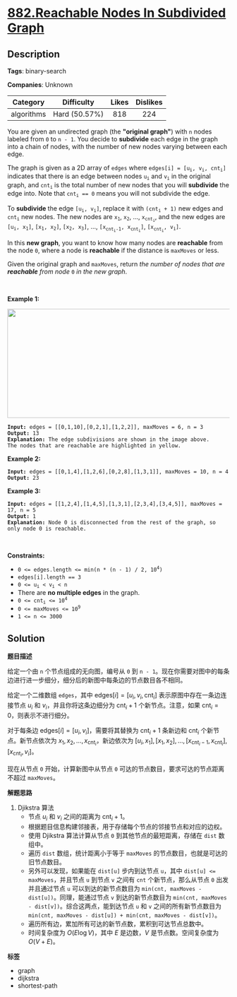 # [882.Reachable Nodes In Subdivided Graph](https://leetcode.com/problems/reachable-nodes-in-subdivided-graph/description/)

## Description

**Tags**: binary-search

**Companies**: Unknown

|  Category  |  Difficulty   | Likes | Dislikes |
| :--------: | :-----------: | :---: | :------: |
| algorithms | Hard (50.57%) |  818  |   224    |

<p>You are given an undirected graph (the <strong>&quot;original graph&quot;</strong>) with <code>n</code> nodes labeled from <code>0</code> to <code>n - 1</code>. You decide to <strong>subdivide</strong> each edge in the graph into a chain of nodes, with the number of new nodes varying between each edge.</p>
<p>The graph is given as a 2D array of <code>edges</code> where <code>edges[i] = [u<sub>i</sub>, v<sub>i</sub>, cnt<sub>i</sub>]</code> indicates that there is an edge between nodes <code>u<sub>i</sub></code> and <code>v<sub>i</sub></code> in the original graph, and <code>cnt<sub>i</sub></code> is the total number of new nodes that you will <strong>subdivide</strong> the edge into. Note that <code>cnt<sub>i</sub> == 0</code> means you will not subdivide the edge.</p>
<p>To <strong>subdivide</strong> the edge <code>[u<sub>i</sub>, v<sub>i</sub>]</code>, replace it with <code>(cnt<sub>i</sub> + 1)</code> new edges and <code>cnt<sub>i</sub></code> new nodes. The new nodes are <code>x<sub>1</sub></code>, <code>x<sub>2</sub></code>, ..., <code>x<sub>cnt<sub>i</sub></sub></code>, and the new edges are <code>[u<sub>i</sub>, x<sub>1</sub>]</code>, <code>[x<sub>1</sub>, x<sub>2</sub>]</code>, <code>[x<sub>2</sub>, x<sub>3</sub>]</code>, ..., <code>[x<sub>cnt<sub>i</sub>-1</sub>, x<sub>cnt<sub>i</sub></sub>]</code>, <code>[x<sub>cnt<sub>i</sub></sub>, v<sub>i</sub>]</code>.</p>
<p>In this <strong>new graph</strong>, you want to know how many nodes are <strong>reachable</strong> from the node <code>0</code>, where a node is <strong>reachable</strong> if the distance is <code>maxMoves</code> or less.</p>
<p>Given the original graph and <code>maxMoves</code>, return <em>the number of nodes that are <strong>reachable</strong> from node </em><code>0</code><em> in the new graph</em>.</p>
<p>&nbsp;</p>
<p><strong class="example">Example 1:</strong></p>
<img alt="" src="https://s3-lc-upload.s3.amazonaws.com/uploads/2018/08/01/origfinal.png" style="width: 600px; height: 247px;" />
<pre><code><strong>Input:</strong> edges = [[0,1,10],[0,2,1],[1,2,2]], maxMoves = 6, n = 3
<strong>Output:</strong> 13
<strong>Explanation:</strong> The edge subdivisions are shown in the image above.
The nodes that are reachable are highlighted in yellow.</code></pre>
<p><strong class="example">Example 2:</strong></p>
<pre><code><strong>Input:</strong> edges = [[0,1,4],[1,2,6],[0,2,8],[1,3,1]], maxMoves = 10, n = 4
<strong>Output:</strong> 23</code></pre>
<p><strong class="example">Example 3:</strong></p>
<pre><code><strong>Input:</strong> edges = [[1,2,4],[1,4,5],[1,3,1],[2,3,4],[3,4,5]], maxMoves = 17, n = 5
<strong>Output:</strong> 1
<strong>Explanation:</strong> Node 0 is disconnected from the rest of the graph, so only node 0 is reachable.</code></pre>
<p>&nbsp;</p>
<p><strong>Constraints:</strong></p>
<ul>
  <li><code>0 &lt;= edges.length &lt;= min(n * (n - 1) / 2, 10<sup>4</sup>)</code></li>
  <li><code>edges[i].length == 3</code></li>
  <li><code>0 &lt;= u<sub>i</sub> &lt; v<sub>i</sub> &lt; n</code></li>
  <li>There are <strong>no multiple edges</strong> in the graph.</li>
  <li><code>0 &lt;= cnt<sub>i</sub> &lt;= 10<sup>4</sup></code></li>
  <li><code>0 &lt;= maxMoves &lt;= 10<sup>9</sup></code></li>
  <li><code>1 &lt;= n &lt;= 3000</code></li>
</ul>

## Solution

**题目描述**

给定一个由 `n` 个节点组成的无向图，编号从 `0` 到 `n - 1`。现在你需要对图中的每条边进行进一步细分，细分后的新图中每条边的节点数目各不相同。

给定一个二维数组 `edges`，其中 $\text{edges}[i] = [u_i, v_i, \text{cnt}_i]$ 表示原图中存在一条边连接节点 $u_i$ 和 $v_i$，并且你将这条边细分为 $\text{cnt}_i + 1$ 个新节点。注意，如果 $\text{cnt}_i = 0$，则表示不进行细分。

对于每条边 $\text{edges}[i] = [u_i, v_i]$，需要将其替换为 $\text{cnt}_i + 1$ 条新边和 $\text{cnt}_i$ 个新节点。新节点依次为 $x_1, x_2, \ldots, x_{\text{cnt}_i}$，新边依次为 $[u_i, x_1], [x_1, x_2], \ldots, [x_{\text{cnt}_i - 1}, x_{\text{cnt}_i}], [x_{\text{cnt}_i}, v_i]$。

现在从节点 `0` 开始，计算新图中从节点 `0` 可达的节点数目，要求可达的节点距离不超过 `maxMoves`。

**解题思路**

1. Djikstra 算法
   - 节点 $u_i$ 和 $v_i$ 之间的距离为 $\text{cnt}_i + 1$。
   - 根据题目信息构建邻接表，用于存储每个节点的邻接节点和对应的边权。
   - 使用 Djikstra 算法计算从节点 `0` 到其他节点的最短距离，存储在 `dist` 数组中。
   - 遍历 `dist` 数组，统计距离小于等于 `maxMoves` 的节点数目，也就是可达的旧节点数目。
   - 另外可以发现，如果能在 `dist[u]` 步内到达节点 `u`，其中 `dist[u] <= maxMoves`，并且节点 `u` 到节点 `v` 之间有 `cnt` 个新节点，那么从节点 `0` 出发并且通过节点 `u` 可以到达的新节点数目为 `min(cnt, maxMoves - dist[u])`。同理，能通过节点 `v` 到达的新节点数目为 `min(cnt, maxMoves - dist[v])`。综合这两点，能到达节点 `u` 和 `v` 之间的所有新节点数目为 `min(cnt, maxMoves - dist[u]) + min(cnt, maxMoves - dist[v])`。
   - 遍历所有边，累加所有可达的新节点数，累积到可达节点总数中。
   - 时间复杂度为 $O(E \log V)$，其中 $E$ 是边数，$V$ 是节点数。空间复杂度为 $O(V + E)$。

**标签**

- graph
- dijkstra
- shortest-path
